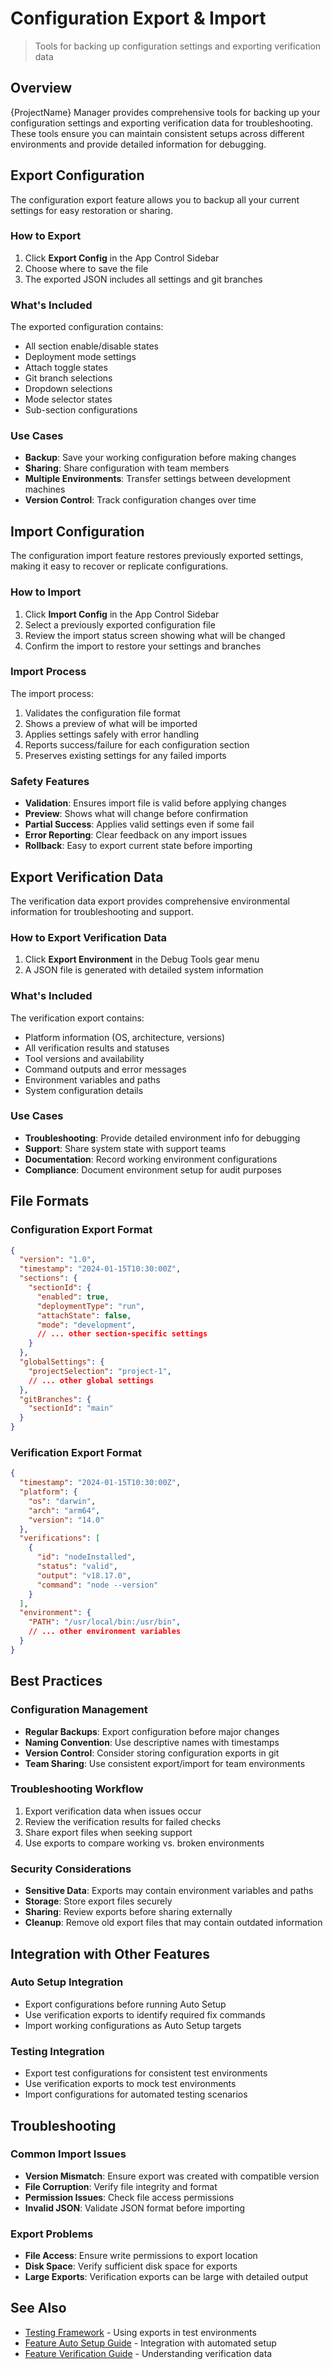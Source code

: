 # Configuration Export & Import

> Tools for backing up configuration settings and exporting verification data

## Overview

{ProjectName} Manager provides comprehensive tools for backing up your configuration settings and exporting verification data for troubleshooting. These tools ensure you can maintain consistent setups across different environments and provide detailed information for debugging.

## Export Configuration

The configuration export feature allows you to backup all your current settings for easy restoration or sharing.

### How to Export

1. Click **Export Config** in the App Control Sidebar
2. Choose where to save the file 
3. The exported JSON includes all settings and git branches

### What's Included

The exported configuration contains:
- All section enable/disable states
- Deployment mode settings
- Attach toggle states
- Git branch selections
- Dropdown selections
- Mode selector states
- Sub-section configurations

### Use Cases

- **Backup**: Save your working configuration before making changes
- **Sharing**: Share configuration with team members
- **Multiple Environments**: Transfer settings between development machines
- **Version Control**: Track configuration changes over time

## Import Configuration

The configuration import feature restores previously exported settings, making it easy to recover or replicate configurations.

### How to Import

1. Click **Import Config** in the App Control Sidebar
2. Select a previously exported configuration file
3. Review the import status screen showing what will be changed
4. Confirm the import to restore your settings and branches

### Import Process

The import process:
1. Validates the configuration file format
2. Shows a preview of what will be imported
3. Applies settings safely with error handling
4. Reports success/failure for each configuration section
5. Preserves existing settings for any failed imports

### Safety Features

- **Validation**: Ensures import file is valid before applying changes
- **Preview**: Shows what will change before confirmation
- **Partial Success**: Applies valid settings even if some fail
- **Error Reporting**: Clear feedback on any import issues
- **Rollback**: Easy to export current state before importing

## Export Verification Data

The verification data export provides comprehensive environmental information for troubleshooting and support.

### How to Export Verification Data

1. Click **Export Environment** in the Debug Tools gear menu
2. A JSON file is generated with detailed system information

### What's Included

The verification export contains:
- Platform information (OS, architecture, versions)
- All verification results and statuses
- Tool versions and availability
- Command outputs and error messages
- Environment variables and paths
- System configuration details

### Use Cases

- **Troubleshooting**: Provide detailed environment info for debugging
- **Support**: Share system state with support teams
- **Documentation**: Record working environment configurations
- **Compliance**: Document environment setup for audit purposes

## File Formats

### Configuration Export Format

```json
{
  "version": "1.0",
  "timestamp": "2024-01-15T10:30:00Z",
  "sections": {
    "sectionId": {
      "enabled": true,
      "deploymentType": "run",
      "attachState": false,
      "mode": "development",
      // ... other section-specific settings
    }
  },
  "globalSettings": {
    "projectSelection": "project-1",
    // ... other global settings
  },
  "gitBranches": {
    "sectionId": "main"
  }
}
```

### Verification Export Format

```json
{
  "timestamp": "2024-01-15T10:30:00Z",
  "platform": {
    "os": "darwin",
    "arch": "arm64",
    "version": "14.0"
  },
  "verifications": [
    {
      "id": "nodeInstalled",
      "status": "valid",
      "output": "v18.17.0",
      "command": "node --version"
    }
  ],
  "environment": {
    "PATH": "/usr/local/bin:/usr/bin",
    // ... other environment variables
  }
}
```

## Best Practices

### Configuration Management

- **Regular Backups**: Export configuration before major changes
- **Naming Convention**: Use descriptive names with timestamps
- **Version Control**: Consider storing configuration exports in git
- **Team Sharing**: Use consistent export/import for team environments

### Troubleshooting Workflow

1. Export verification data when issues occur
2. Review the verification results for failed checks
3. Share export files when seeking support
4. Use exports to compare working vs. broken environments

### Security Considerations

- **Sensitive Data**: Exports may contain environment variables and paths
- **Storage**: Store export files securely
- **Sharing**: Review exports before sharing externally
- **Cleanup**: Remove old export files that may contain outdated information

## Integration with Other Features

### Auto Setup Integration

- Export configurations before running Auto Setup
- Use verification exports to identify required fix commands
- Import working configurations as Auto Setup targets

### Testing Integration

- Export test configurations for consistent test environments
- Use verification exports to mock test environments
- Import configurations for automated testing scenarios

## Troubleshooting

### Common Import Issues

- **Version Mismatch**: Ensure export was created with compatible version
- **File Corruption**: Verify file integrity and format
- **Permission Issues**: Check file access permissions
- **Invalid JSON**: Validate JSON format before importing

### Export Problems

- **File Access**: Ensure write permissions to export location
- **Disk Space**: Verify sufficient disk space for exports
- **Large Exports**: Verification exports can be large with detailed output

## See Also

- [Testing Framework](testing.md) - Using exports in test environments
- [Feature Auto Setup Guide](../features/auto-setup.md) - Integration with automated setup
- [Feature Verification Guide](../features/verification.md) - Understanding verification data 